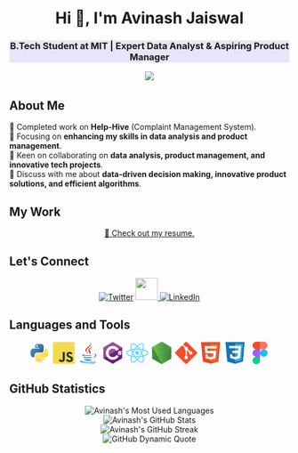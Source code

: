 <h1 align="center">Hi 👋, I'm Avinash Jaiswal</h1>
<h3 align="center" style="background-color:#E6E6FA;">B.Tech Student at MIT | Expert Data Analyst & Aspiring Product Manager</h3>

<p align="center">
  <img src="https://media.giphy.com/media/v1.Y2lkPTc5MGI3NjExcXF4NHhuazN1eDhrbmxhcmZneXIxb3N6NXY1cWViMjJ4eDhha2NhNCZlcD12MV9pbnRlcm5hbF9naWZfYnlfaWQmY3Q9Zw/oSjA9HcU0iIXm/giphy.gif">
</p>

## About Me
🔭 Completed work on **Help-Hive** (Complaint Management System).  
🌱 Focusing on **enhancing my skills in data analysis and product management**.  
👯 Keen on collaborating on **data analysis, product management, and innovative tech projects**.  
💬 Discuss with me about **data-driven decision making, innovative product solutions, and efficient algorithms**.  

## My Work
<p align="center">
  <a href="https://docs.google.com/document/d/1Ofr3SP3ZDAESPNlugQO2Nl2Prs8D-ei7ToGtAYOWpws/edit?usp=sharing">📄 Check out my resume.</a>
</p>

## Let's Connect
<p align="center">
  <a href="https://twitter.com/avij07" target="_blank"><img src="https://raw.githubusercontent.com/rahuldkjain/github-profile-readme-generator/master/src/images/icons/Social/twitter.svg" alt="Twitter" height="40" width="40" /></a>  
  <a href="mailto:avijaiswaljsr@outlook.com">
    <img src="https://github.com/Hridxyz/hridxyz/assets/96878347/0f991469-2940-4827-90aa-569d81b9dddb" height="40" width="40">
  </a>  
  <a href="https://linkedin.com/in/avij07" target="_blank"><img src="https://raw.githubusercontent.com/rahuldkjain/github-profile-readme-generator/master/src/images/icons/Social/linked-in-alt.svg" alt="LinkedIn" height="40" width="40" /></a>
</p>

## Languages and Tools
<p align="center">
  <img src="https://raw.githubusercontent.com/devicons/devicon/master/icons/python/python-original.svg" alt="Python" width="40" height="40"/>
  <img src="https://raw.githubusercontent.com/devicons/devicon/master/icons/javascript/javascript-original.svg" alt="JavaScript" width="40" height="40"/>
  <img src="https://raw.githubusercontent.com/devicons/devicon/master/icons/java/java-original.svg" alt="Java" width="40" height="40"/>
  <img src="https://raw.githubusercontent.com/devicons/devicon/master/icons/csharp/csharp-original.svg" alt="C#" width="40" height="40"/>
  <img src="https://raw.githubusercontent.com/devicons/devicon/master/icons/react/react-original.svg" alt="React" width="40" height="40"/>
  <img src="https://raw.githubusercontent.com/devicons/devicon/master/icons/nodejs/nodejs-original.svg" alt="NodeJS" width="40" height="40"/>
  <img src="https://raw.githubusercontent.com/devicons/devicon/master/icons/git/git-original.svg" alt="Git" width="40" height="40"/>
  <img src="https://raw.githubusercontent.com/devicons/devicon/master/icons/html5/html5-original.svg" alt="HTML5" width="40" height="40"/>
  <img src="https://raw.githubusercontent.com/devicons/devicon/master/icons/css3/css3-original.svg" alt="CSS3" width="40" height="40"/>
  <img src="https://raw.githubusercontent.com/devicons/devicon/master/icons/figma/figma-original.svg" alt="Figma" width="40" height="40"/>
</p>

## GitHub Statistics
<p align="center">
  <img src="https://github-readme-stats.vercel.app/api/top-langs/?username=avij07&layout=compact&theme=radical" alt="Avinash's Most Used Languages" width="400"/>
  <br>
  <img src="https://github-readme-stats.vercel.app/api?username=avij07&show_icons=true&include_all_commits=true&count_private=true&theme=radical" alt="Avinash's GitHub Stats" width="400"/>
  <br>
  <img src="https://github-readme-streak-stats.herokuapp.com/?user=avij07&theme=radical" alt="Avinash's GitHub Streak" width="400"/>
  <br>
  <img src="https://quotes-github-readme.vercel.app/api?type=horizontal&theme=dark" alt="GitHub Dynamic Quote" />
</p>

